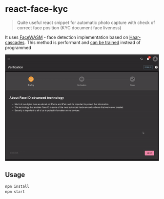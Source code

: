 # react-face-kyc

> Quite useful react snippet for automatic photo capture with check of correct face position (KYC document face liveness)

It uses [FaceWASM](https://github.com/oriolmapu/FaceWASM) - face detection implementation based on [Haar-cascades](https://docs.opencv.org/3.4/d2/d99/tutorial_js_face_detection.html). This method is performant and [can be trained](https://docs.opencv.org/4.x/dc/d88/tutorial_traincascade.html) instead of programmed

![screenshot](./docs/screencast.gif)

## Usage

```bash
npm install
npm start
```
